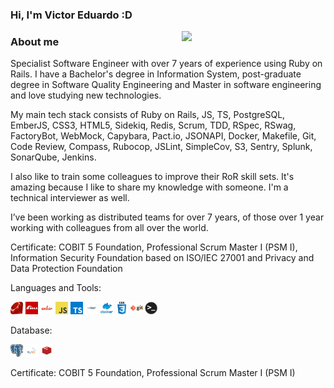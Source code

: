 ### Hi, I'm Victor Eduardo :D
<img align='right' src="https://media.giphy.com/media/M9gbBd9nbDrOTu1Mqx/giphy.gif" width="230">

### About me
Specialist Software Engineer with over 7 years of experience using Ruby on Rails.
I have a Bachelor's degree in Information System, post-graduate degree in Software Quality Engineering and Master in software engineering and love studying new technologies.

My main tech stack consists of Ruby on Rails, JS, TS, PostgreSQL, EmberJS, CSS3, HTML5, Sidekiq, Redis, Scrum, TDD, RSpec, RSwag, FactoryBot, WebMock, Capybara, Pact.io, JSONAPI, Docker, Makefile, Git, Code Review, Compass, Rubocop, JSLint, SimpleCov, S3, Sentry, Splunk, SonarQube, Jenkins.

I also like to train some colleagues to improve their RoR skill sets. It's amazing because I like to share my knowledge with someone. I'm a technical interviewer as well.

I’ve been working as distributed teams for over 7 years, of those over 1 year working with colleagues from all over the world.

Certificate:
COBIT 5 Foundation, Professional Scrum Master I (PSM I), Information Security Foundation based on ISO/IEC 27001 and Privacy and Data Protection Foundation

Languages and Tools:

<code><img height="20" src="https://raw.githubusercontent.com/github/explore/80688e429a7d4ef2fca1e82350fe8e3517d3494d/topics/ruby/ruby.png"></code>
<code><img height="20" src="https://raw.githubusercontent.com/github/explore/80688e429a7d4ef2fca1e82350fe8e3517d3494d/topics/rails/rails.png"></code>
<code><img height="20" src="https://raw.githubusercontent.com/github/explore/80688e429a7d4ef2fca1e82350fe8e3517d3494d/topics/ember/ember.png"></code>
<code><img height="20" src="https://raw.githubusercontent.com/github/explore/80688e429a7d4ef2fca1e82350fe8e3517d3494d/topics/javascript/javascript.png"></code>
<code><img height="20" src="https://raw.githubusercontent.com/github/explore/80688e429a7d4ef2fca1e82350fe8e3517d3494d/topics/typescript/typescript.png"></code>
<code><img height="20" src="https://raw.githubusercontent.com/github/explore/80688e429a7d4ef2fca1e82350fe8e3517d3494d/topics/jquery/jquery.png"></code>
<code><img height="20" src="https://raw.githubusercontent.com/github/explore/80688e429a7d4ef2fca1e82350fe8e3517d3494d/topics/docker/docker.png"></code>
<code><img height="20" src="https://raw.githubusercontent.com/github/explore/80688e429a7d4ef2fca1e82350fe8e3517d3494d/topics/css/css.png"></code>
<code><img height="20" src="https://raw.githubusercontent.com/github/explore/80688e429a7d4ef2fca1e82350fe8e3517d3494d/topics/git/git.png"></code>
<code><img height="20" src="https://raw.githubusercontent.com/github/explore/80688e429a7d4ef2fca1e82350fe8e3517d3494d/topics/terminal/terminal.png"></code>

Database: 

<code><img height="20" src="https://raw.githubusercontent.com/github/explore/80688e429a7d4ef2fca1e82350fe8e3517d3494d/topics/postgresql/postgresql.png"></code>
<code><img height="20" src="https://raw.githubusercontent.com/github/explore/80688e429a7d4ef2fca1e82350fe8e3517d3494d/topics/mysql/mysql.png"></code>
<code><img height="20" src="https://raw.githubusercontent.com/github/explore/80688e429a7d4ef2fca1e82350fe8e3517d3494d/topics/redis/redis.png"></code>

Certificate:
COBIT 5 Foundation, Professional Scrum Master I (PSM I)
